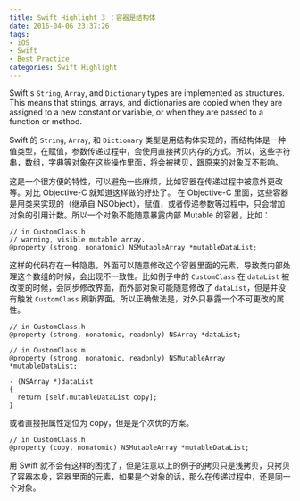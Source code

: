 ```yaml
---
title: Swift Highlight 3 ：容器是结构体
date: 2016-04-06 23:37:26
tags:
- iOS
- Swift
- Best Practice
categories: Swift Highlight
---
```


Swift's `String`, `Array`, and `Dictionary` types are implemented as structures. This means that strings, arrays, and dictionaries are copied when they are assigned to a new constant or variable, or when they are passed to a function or method.

Swift 的 `String`, `Array`, 和 `Dictionary` 类型是用结构体实现的，而结构体是一种值类型，在赋值，参数传递过程中，会使用直接拷贝内存的方式。所以，这些字符串，数组，字典等对象在这些操作里面，将会被拷贝，跟原来的对象互不影响。

<!-- more -->

这是一个很方便的特性，可以避免一些麻烦，比如容器在传递过程中被意外更改等。对比 Objective-C 就知道这样做的好处了。
在 Objective-C 里面，这些容器是用类来实现的（继承自 NSObject），赋值，或者传递参数等过程中，只会增加对象的引用计数。所以一个对象不能随意暴露内部 Mutable 的容器，比如：

```
// in CustomClass.h
// warning, visible mutable array.
@property (strong, nonatomic) NSMutableArray *mutableDataList;
```
这样的代码存在一种隐患，外面可以随意修改这个容器里面的元素，导致类内部处理这个数组的时候，会出现不一致性。比如例子中的 `CustomClass` 在 `dataList` 被改变的时候，会同步修改界面，而外部对象可能随意修改了 `dataList`，但是并没有触发 `CustomClass` 刷新界面。所以正确做法是，对外只暴露一个不可更改的属性。

```
// in CustomClass.h
@property (strong, nonatomic, readonly) NSArray *dataList;
```
```
// in CustomClass.m
@property (strong, nonatomic, readonly) NSMutableArray *mutableDataList;

- (NSArray *)dataList
{
  return [self.mutableDataList copy];
}
```
或者直接把属性定位为 copy，但是是个次优的方案。
```
// in CustomClass.h
@property (copy, nonatomic) NSMutableArray *mutableDataList;
```

用 Swift 就不会有这样的困扰了，但是注意以上的例子的拷贝只是浅拷贝，只拷贝了容器本身，容器里面的元素，如果是个对象的话，那么在传递过程中，还是同一个对象。

